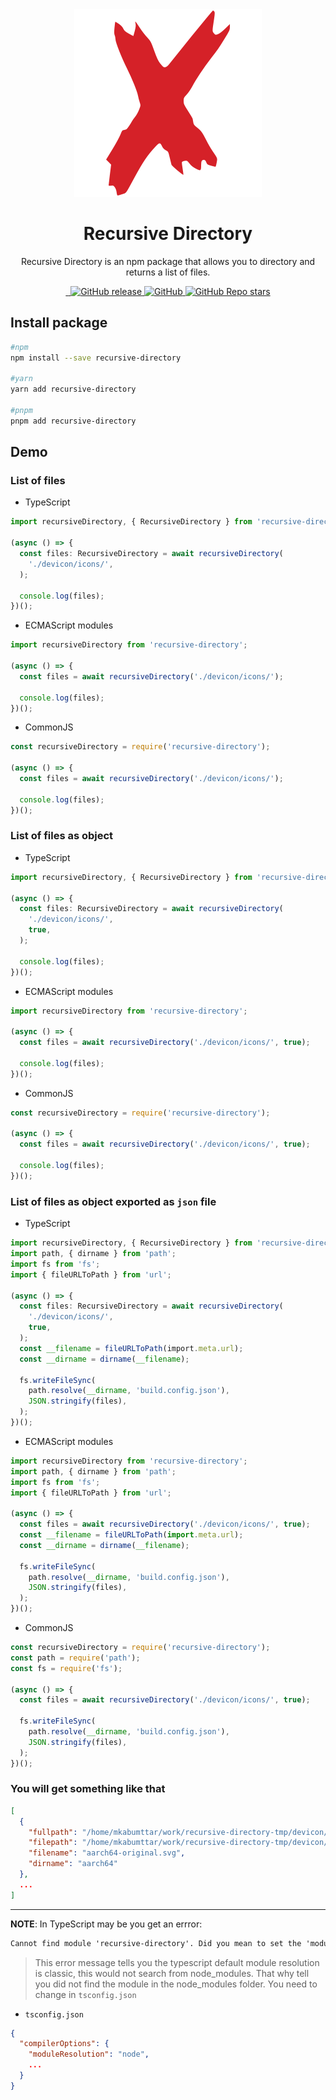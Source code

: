 <div align="center">
  <img src="https://raw.githubusercontent.com/MKAbuMattar/recursive-directory/main/assets/logo.svg" alt="Recursive Directory Logo"/>

  <h1>Recursive Directory</h1>

  <p>Recursive Directory is an npm package that allows you to directory and returns a list of files.</p>
</div>

<div align="center">
  <a href="https://www.npmjs.com/package/recursive-directory" target="_blank">
    <img src="https://img.shields.io/badge/npm-%23CB3837.svg?style=for-the-badge&logo=npm&logoColor=white" alt=""/>
  </a>

  <a href="https://github.com/MKAbuMattar/recursive-directory" target="_blank">
    <img src="https://img.shields.io/badge/github-%23181717.svg?style=for-the-badge&logo=github&logoColor=white" alt=""/>
  </a>

  <a href="https://github.com/MKAbuMattar/recursive-directory/releases">
    <img alt="GitHub release" src="https://img.shields.io/github/v/release/MKAbuMattar/recursive-directory?color=%23d52128&label=Latest%20release&style=for-the-badge" />
    </a>

  <a href="/LICENSE">
    <img alt="GitHub" src="https://img.shields.io/github/license/MKAbuMattar/recursive-directory?color=%23d52128&style=for-the-badge">
  </a>

  <a href="https://github.com/MKAbuMattar/recursive-directory/stargazers">
    <img alt="GitHub Repo stars" src="https://img.shields.io/github/stars/MKAbuMattar/recursive-directory?color=%23d52128&label=github%20stars&style=for-the-badge">
  </a>
</div>

## Install package

```sh
#npm
npm install --save recursive-directory

#yarn
yarn add recursive-directory

#pnpm
pnpm add recursive-directory
```

## Demo

### List of files

- TypeScript

```ts
import recursiveDirectory, { RecursiveDirectory } from 'recursive-directory';

(async () => {
  const files: RecursiveDirectory = await recursiveDirectory(
    './devicon/icons/',
  );

  console.log(files);
})();
```

- ECMAScript modules

```js
import recursiveDirectory from 'recursive-directory';

(async () => {
  const files = await recursiveDirectory('./devicon/icons/');

  console.log(files);
})();
```

- CommonJS

```js
const recursiveDirectory = require('recursive-directory');

(async () => {
  const files = await recursiveDirectory('./devicon/icons/');

  console.log(files);
})();
```

### List of files as object

- TypeScript

```ts
import recursiveDirectory, { RecursiveDirectory } from 'recursive-directory';

(async () => {
  const files: RecursiveDirectory = await recursiveDirectory(
    './devicon/icons/',
    true,
  );

  console.log(files);
})();
```

- ECMAScript modules

```js
import recursiveDirectory from 'recursive-directory';

(async () => {
  const files = await recursiveDirectory('./devicon/icons/', true);

  console.log(files);
})();
```

- CommonJS

```js
const recursiveDirectory = require('recursive-directory');

(async () => {
  const files = await recursiveDirectory('./devicon/icons/', true);

  console.log(files);
})();
```

### List of files as object exported as `json` file

- TypeScript

```ts
import recursiveDirectory, { RecursiveDirectory } from 'recursive-directory';
import path, { dirname } from 'path';
import fs from 'fs';
import { fileURLToPath } from 'url';

(async () => {
  const files: RecursiveDirectory = await recursiveDirectory(
    './devicon/icons/',
    true,
  );
  const __filename = fileURLToPath(import.meta.url);
  const __dirname = dirname(__filename);

  fs.writeFileSync(
    path.resolve(__dirname, 'build.config.json'),
    JSON.stringify(files),
  );
})();
```

- ECMAScript modules

```js
import recursiveDirectory from 'recursive-directory';
import path, { dirname } from 'path';
import fs from 'fs';
import { fileURLToPath } from 'url';

(async () => {
  const files = await recursiveDirectory('./devicon/icons/', true);
  const __filename = fileURLToPath(import.meta.url);
  const __dirname = dirname(__filename);

  fs.writeFileSync(
    path.resolve(__dirname, 'build.config.json'),
    JSON.stringify(files),
  );
})();
```

- CommonJS

```js
const recursiveDirectory = require('recursive-directory');
const path = require('path');
const fs = require('fs');

(async () => {
  const files = await recursiveDirectory('./devicon/icons/', true);

  fs.writeFileSync(
    path.resolve(__dirname, 'build.config.json'),
    JSON.stringify(files),
  );
})();
```

### You will get something like that

```json
[
  {
    "fullpath": "/home/mkabumttar/work/recursive-directory-tmp/devicon/icons/aarch64/aarch64-original.svg",
    "filepath": "/home/mkabumttar/work/recursive-directory-tmp/devicon/icons/aarch64/",
    "filename": "aarch64-original.svg",
    "dirname": "aarch64"
  },
  ...
]
```

---

**NOTE**: In TypeScript may be you get an errror:

```txt
Cannot find module 'recursive-directory'. Did you mean to set the 'moduleResolution' option to 'node', or to add aliases to the 'paths' option?ts(2792)
```

> This error message tells you the typescript default module resolution is classic, this would not search from node_modules. That why tell you did not find the module in the node_modules folder. You need to change in `tsconfig.json`

- `tsconfig.json`

```json
{
  "compilerOptions": {
    "moduleResolution": "node",
    ...
  }
}
```
